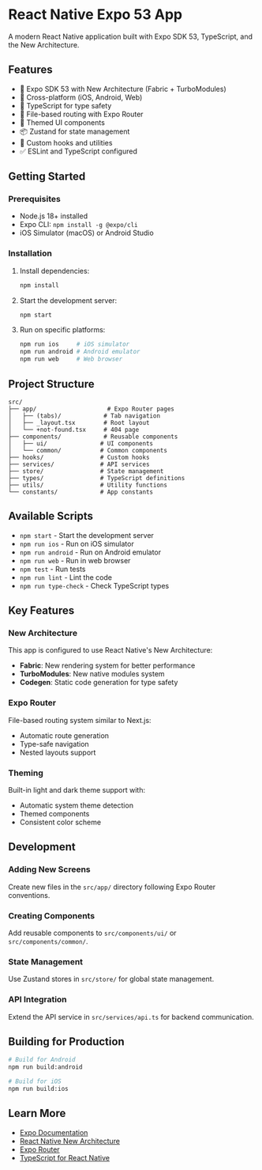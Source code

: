 # React Native Expo 53 App

A modern React Native application built with Expo SDK 53, TypeScript, and the New Architecture.

## Features

- 🚀 Expo SDK 53 with New Architecture (Fabric + TurboModules)
- 📱 Cross-platform (iOS, Android, Web)
- 🎯 TypeScript for type safety
- 🧭 File-based routing with Expo Router
- 🎨 Themed UI components
- 📦 Zustand for state management
- 🔗 Custom hooks and utilities
- ✅ ESLint and TypeScript configured

## Getting Started

### Prerequisites

- Node.js 18+ installed
- Expo CLI: `npm install -g @expo/cli`
- iOS Simulator (macOS) or Android Studio

### Installation

1. Install dependencies:
   ```bash
   npm install
   ```

2. Start the development server:
   ```bash
   npm start
   ```

3. Run on specific platforms:
   ```bash
   npm run ios     # iOS simulator
   npm run android # Android emulator
   npm run web     # Web browser
   ```

## Project Structure

```
src/
├── app/                    # Expo Router pages
│   ├── (tabs)/            # Tab navigation
│   ├── _layout.tsx        # Root layout
│   └── +not-found.tsx     # 404 page
├── components/            # Reusable components
│   ├── ui/               # UI components
│   └── common/           # Common components
├── hooks/                # Custom hooks
├── services/             # API services
├── store/                # State management
├── types/                # TypeScript definitions
├── utils/                # Utility functions
└── constants/            # App constants
```

## Available Scripts

- `npm start` - Start the development server
- `npm run ios` - Run on iOS simulator
- `npm run android` - Run on Android emulator
- `npm run web` - Run in web browser
- `npm test` - Run tests
- `npm run lint` - Lint the code
- `npm run type-check` - Check TypeScript types

## Key Features

### New Architecture
This app is configured to use React Native's New Architecture:
- **Fabric**: New rendering system for better performance
- **TurboModules**: New native modules system
- **Codegen**: Static code generation for type safety

### Expo Router
File-based routing system similar to Next.js:
- Automatic route generation
- Type-safe navigation
- Nested layouts support

### Theming
Built-in light and dark theme support with:
- Automatic system theme detection
- Themed components
- Consistent color scheme

## Development

### Adding New Screens
Create new files in the `src/app/` directory following Expo Router conventions.

### Creating Components
Add reusable components to `src/components/ui/` or `src/components/common/`.

### State Management
Use Zustand stores in `src/store/` for global state management.

### API Integration
Extend the API service in `src/services/api.ts` for backend communication.

## Building for Production

```bash
# Build for Android
npm run build:android

# Build for iOS  
npm run build:ios
```

## Learn More

- [Expo Documentation](https://docs.expo.dev/)
- [React Native New Architecture](https://reactnative.dev/docs/the-new-architecture/landing-page)
- [Expo Router](https://docs.expo.dev/router/introduction/)
- [TypeScript for React Native](https://reactnative.dev/docs/typescript)
